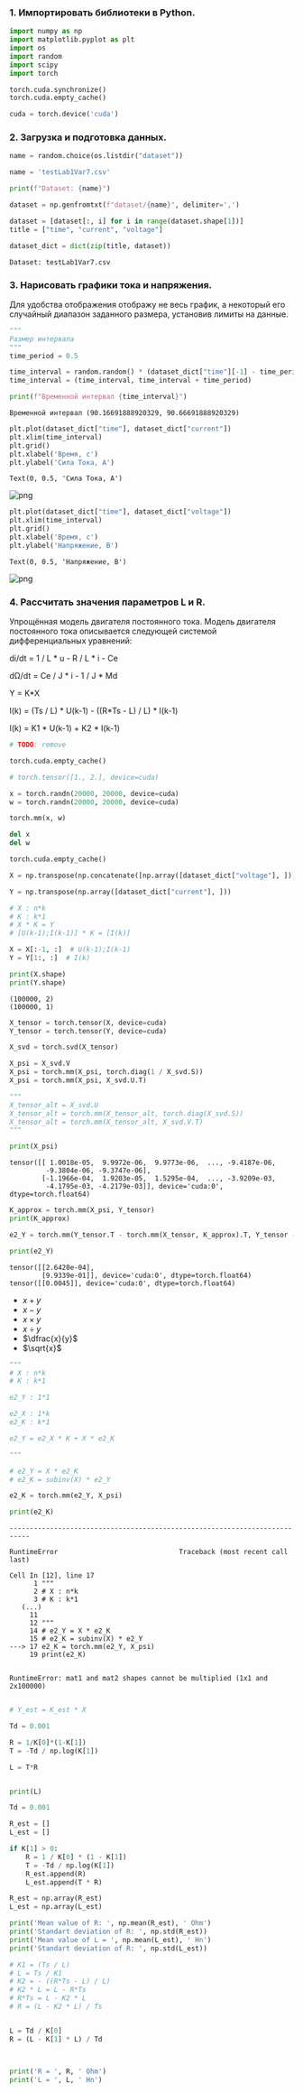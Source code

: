 ### 1. Импортировать библиотеки в Python.


```python
import numpy as np
import matplotlib.pyplot as plt
import os
import random
import scipy
import torch

torch.cuda.synchronize()
torch.cuda.empty_cache()

cuda = torch.device('cuda')
```

### 2. Загрузка и подготовка данных.


```python
name = random.choice(os.listdir("dataset"))

name = 'testLab1Var7.csv'

print(f"Dataset: {name}")

dataset = np.genfromtxt(f"dataset/{name}", delimiter=',')

dataset = [dataset[:, i] for i in range(dataset.shape[1])]
title = ["time", "current", "voltage"]

dataset_dict = dict(zip(title, dataset))
```

    Dataset: testLab1Var7.csv
    

### 3. Нарисовать графики тока и напряжения.

Для удобства отображения отображу не весь график, а некоторый его случайный диапазон заданного размера, установив лимиты на данные.


```python
"""
Размер интервала
"""
time_period = 0.5
```


```python
time_interval = random.random() * (dataset_dict["time"][-1] - time_period)
time_interval = (time_interval, time_interval + time_period)

print(f"Временной интервал {time_interval}")
```

    Временной интервал (90.16691888920329, 90.66691888920329)
    


```python
plt.plot(dataset_dict["time"], dataset_dict["current"])
plt.xlim(time_interval)
plt.grid()
plt.xlabel('Время, с')
plt.ylabel('Сила Тока, А')
```




    Text(0, 0.5, 'Сила Тока, А')




    
![png](lab1_files/lab1_7_1.png)
    



```python
plt.plot(dataset_dict["time"], dataset_dict["voltage"])
plt.xlim(time_interval)
plt.grid()
plt.xlabel('Время, с')
plt.ylabel('Напряжение, В')
```




    Text(0, 0.5, 'Напряжение, В')




    
![png](lab1_files/lab1_8_1.png)
    


### 4. Рассчитать значения параметров L и R.

Упрощённая модель двигателя постоянного тока. Модель двигателя постоянного тока описывается следующей системой дифференциальных уравнений:

di/dt = 1 / L * u - R / L * i - Ce

dΩ/dt = Ce / J * i - 1 / J * Md

Y = K*X

I(k) = (Ts / L) * U(k-1) - ((R*Ts - L) / L) * I(k-1)

I(k) = K1 * U(k-1) + K2 * I(k-1)




```python
# TODO: remove

torch.cuda.empty_cache()

# torch.tensor([1., 2.], device=cuda)

x = torch.randn(20000, 20000, device=cuda)
w = torch.randn(20000, 20000, device=cuda)

torch.mm(x, w)

del x
del w

torch.cuda.empty_cache()
```


```python
X = np.transpose(np.concatenate([np.array([dataset_dict["voltage"], ]), np.array([dataset_dict["current"], ])], axis=0))

Y = np.transpose(np.array([dataset_dict["current"], ]))
```


```python
# X : n*k
# K : k*1
# X * K = Y
# [U(k-1);I(k-1)] * K = [I(k)]

X = X[:-1, :]  # U(k-1);I(k-1)
Y = Y[1:, :]  # I(k)

print(X.shape)
print(Y.shape)
```

    (100000, 2)
    (100000, 1)
    


```python
X_tensor = torch.tensor(X, device=cuda)
Y_tensor = torch.tensor(Y, device=cuda)

X_svd = torch.svd(X_tensor)

X_psi = X_svd.V
X_psi = torch.mm(X_psi, torch.diag(1 / X_svd.S))
X_psi = torch.mm(X_psi, X_svd.U.T)

"""
X_tensor_alt = X_svd.U
X_tensor_alt = torch.mm(X_tensor_alt, torch.diag(X_svd.S))
X_tensor_alt = torch.mm(X_tensor_alt, X_svd.V.T)
"""

print(X_psi)
```

    tensor([[ 1.0018e-05,  9.9972e-06,  9.9773e-06,  ..., -9.4187e-06,
             -9.3804e-06, -9.3747e-06],
            [-1.1966e-04,  1.9203e-05,  1.5295e-04,  ..., -3.9209e-03,
             -4.1795e-03, -4.2179e-03]], device='cuda:0', dtype=torch.float64)
    


```python
K_approx = torch.mm(X_psi, Y_tensor)
print(K_approx)

e2_Y = torch.mm(Y_tensor.T - torch.mm(X_tensor, K_approx).T, Y_tensor - torch.mm(X_tensor, K_approx))

print(e2_Y)
```

    tensor([[2.6420e-04],
            [9.9339e-01]], device='cuda:0', dtype=torch.float64)
    tensor([[0.0045]], device='cuda:0', dtype=torch.float64)
    

- $x + y$
- $x - y$
- $x \times y$
- $x \div y$
- $\dfrac{x}{y}$
- $\sqrt{x}$


```python
"""
# X : n*k
# K : k*1

e2_Y : 1*1

e2_X : 1*k
e2_K : k*1

e2_Y = e2_X * K + X * e2_K

"""

# e2_Y = X * e2_K
# e2_K = subinv(X) * e2_Y

e2_K = torch.mm(e2_Y, X_psi)

print(e2_K)
```


    ---------------------------------------------------------------------------

    RuntimeError                              Traceback (most recent call last)

    Cell In [12], line 17
          1 """
          2 # X : n*k
          3 # K : k*1
       (...)
         11 
         12 """
         14 # e2_Y = X * e2_K
         15 # e2_K = subinv(X) * e2_Y
    ---> 17 e2_K = torch.mm(e2_Y, X_psi)
         19 print(e2_K)
    

    RuntimeError: mat1 and mat2 shapes cannot be multiplied (1x1 and 2x100000)



```python

```


```python
# Y_est = K_est * X


```


```python
Td = 0.001

R = 1/K[0]*(1-K[1])
T = -Td / np.log(K[1])

L = T*R


print(L)
```


```python
Td = 0.001

R_est = []
L_est = []

if K[1] > 0:
    R = 1 / K[0] * (1 - K[1])
    T = -Td / np.log(K[1])
    R_est.append(R)
    L_est.append(T * R)

R_est = np.array(R_est)
L_est = np.array(L_est)
```


```python
print('Mean value of R: ', np.mean(R_est), ' Ohm')
print('Standart deviation of R: ', np.std(R_est))
print('Mean value of L = ', np.mean(L_est), ' Hn')
print('Standart deviation of R: ', np.std(L_est))
```


```python
# K1 = (Ts / L)
# L = Ts / K1
# K2 = - ((R*Ts - L) / L)
# K2 * L = L - R*Ts
# R*Ts = L - K2 * L
# R = (L - K2 * L) / Ts


L = Td / K[0]
R = (L - K[1] * L) / Td



print('R = ', R, ' Ohm')
print('L = ', L, ' Hn')
```
